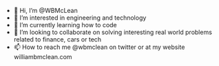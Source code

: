 - 👋 Hi, I’m @WBMcLean
- 👀 I’m interested in engineering and technology
- 🌱 I’m currently learning how to code
- 💞️ I’m looking to collaborate on solving interesting real world problems related to finance, cars or tech
- 📫 How to reach me @wbmclean on twitter or at my website williambmclean.com

<!---
WBMcLean/WBMcLean is a ✨ special ✨ repository because its `README.md` (this file) appears on your GitHub profile.
You can click the Preview link to take a look at your changes.
--->
